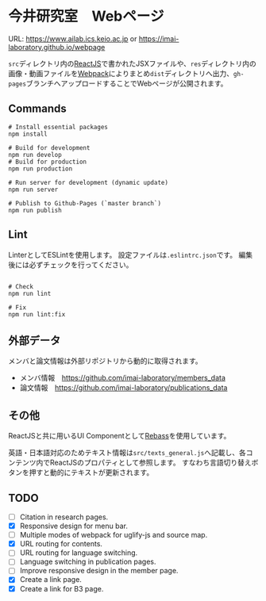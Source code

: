 # 今井研究室　Webページ

URL: https://www.ailab.ics.keio.ac.jp or https://imai-laboratory.github.io/webpage

`src`ディレクトリ内の[ReactJS](https://facebook.github.io/react/)で書かれたJSXファイルや、`res`ディレクトリ内の画像・動画ファイルを[Webpack](https://webpack.github.io/)によりまとめ`dist`ディレクトリへ出力、`gh-pages`ブランチへアップロードすることでWebページが公開されます。

## Commands
```
# Install essential packages
npm install

# Build for development
npm run develop
# Build for production
npm run production

# Run server for development (dynamic update)
npm run server

# Publish to Github-Pages (`master branch`)
npm run publish
```

## Lint
LinterとしてESLintを使用します。
設定ファイルは`.eslintrc.json`です。
編集後には必ずチェックを行ってください。
```

# Check
npm run lint

# Fix
npm run lint:fix
```

## 外部データ
メンバと論文情報は外部リポジトリから動的に取得されます。
* メンバ情報　https://github.com/imai-laboratory/members_data
* 論文情報　https://github.com/imai-laboratory/publications_data

## その他
ReactJSと共に用いるUI Componentとして[Rebass](https://rebassjs.org/)を使用しています。

英語・日本語対応のためテキスト情報は`src/texts_general.js`へ記載し、各コンテンツ内でReactJSのプロパティとして参照します。
すなわち言語切り替えボタンを押すと動的にテキストが更新されます。

## TODO
- [ ] Citation in research pages.
- [x] Responsive design for menu bar.
- [ ] Multiple modes of webpack for uglify-js and source map.
- [x] URL routing for contents.
- [ ] URL routing for language switching.
- [ ] Language switching in publication pages.
- [ ] Improve responsive design in the member page.
- [x] Create a link page.
- [x] Create a link for B3 page.

